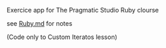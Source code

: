 Exercice app for The Pragmatic Studio Ruby clourse

see [Ruby.md](Ruby.md) for notes

(Code only to Custom Iteratos lesson)